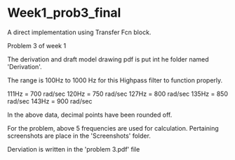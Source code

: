 # Week1_prob3_final
A direct implementation using Transfer Fcn block.


Problem 3 of week 1

The derivation and draft model drawing pdf is put int he folder named 'Derivation'.

The range is 100Hz to 1000 Hz for this Highpass filter to function properly.

111Hz = 700 rad/sec 120Hz = 750 rad/sec 127Hz = 800 rad/sec 135Hz = 850 rad/sec 143Hz = 900 rad/sec

In the above data, decimal points have been rounded off.

For the problem, above 5 frequencies are used for calculation. Pertaining screenshots are place in the 'Screenshots' folder.

Derviation is written in the 'problem 3.pdf' file
